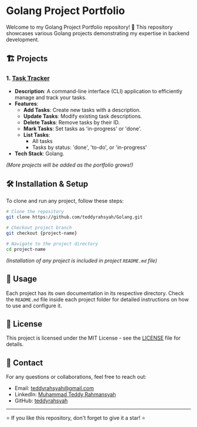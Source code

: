 # Golang Project Portfolio

Welcome to my Golang Project Portfolio repository! 🚀 This repository showcases various Golang projects demonstrating my expertise in backend development.

## 🏗️ Projects

### 1. [Task Tracker](https://roadmap.sh/projects/task-tracker) 
- **Description**: A command-line interface (CLI) application to efficiently manage and track your tasks.
- **Features**:
  - **Add Tasks**: Create new tasks with a description.
  - **Update Tasks**: Modify existing task descriptions.
  - **Delete Tasks**: Remove tasks by their ID.
  - **Mark Tasks**: Set tasks as 'in-progress' or 'done'.
  - **List Tasks**:
    - All tasks
    - Tasks by status: 'done', 'to-do', or 'in-progress'
- **Tech Stack**: Golang.

*(More projects will be added as the portfolio grows!)*

## 🛠️ Installation & Setup

To clone and run any project, follow these steps:

```bash
# Clone the repository
git clone https://github.com/teddyrahsyah/Golang.git

# Checkout project branch
git checkout {project-name}

# Navigate to the project directory
cd project-name
```
*(Installation of any project is included in project `README.md` file)*

## 📌 Usage

Each project has its own documentation in its respective directory. Check the `README.md` file inside each project folder for detailed instructions on how to use and configure it.

## 📄 License

This project is licensed under the MIT License - see the [LICENSE](LICENSE) file for details.

## 📧 Contact

For any questions or collaborations, feel free to reach out:
- Email: teddyrahsyah@gmail.com
- LinkedIn: [Muhammad Teddy Rahmansyah](https://www.linkedin.com/in/teddy-rahsyah/)
- GitHub: [teddyrahsyah](https://github.com/teddyrahsyah)
---

⭐ If you like this repository, don't forget to give it a star! ⭐